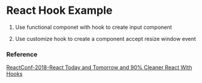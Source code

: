 # React Hook Example


1. Use functional componet with hook to create input component

2. Use customize hook to create a component accept resize window event



 ###  Reference

[ReactConf-2018-React Today and Tomorrow and 90% Cleaner React With Hooks](https://youtu.be/dpw9EHDh2bM)


